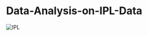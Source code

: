 # Data-Analysis-on-IPL-Data

![IPL](https://user-images.githubusercontent.com/59309459/102716494-40bc2600-4302-11eb-94ad-1c23bcfb01a6.PNG)

